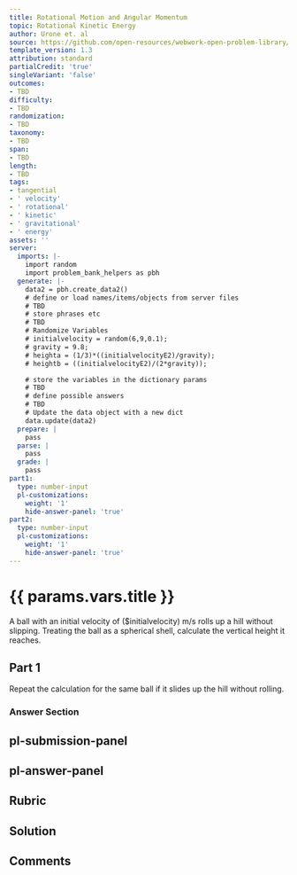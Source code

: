 ```yaml
---
title: Rotational Motion and Angular Momentum
topic: Rotational Kinetic Energy
author: Urone et. al
source: https://github.com/open-resources/webwork-open-problem-library/tree/master/Contrib/BrockPhysics/College_Physics_Urone/10.Rotational_Motion_and_Angular_Momentum/10-04.Rotational_Kinetic_Energy/NU_U17_10_04_008.pg
template_version: 1.3
attribution: standard
partialCredit: 'true'
singleVariant: 'false'
outcomes:
- TBD
difficulty:
- TBD
randomization:
- TBD
taxonomy:
- TBD
span:
- TBD
length:
- TBD
tags:
- tangential
- ' velocity'
- ' rotational'
- ' kinetic'
- ' gravitational'
- ' energy'
assets: ''
server:
  imports: |-
    import random
    import problem_bank_helpers as pbh
  generate: |-
    data2 = pbh.create_data2()
    # define or load names/items/objects from server files
    # TBD
    # store phrases etc
    # TBD
    # Randomize Variables
    # initialvelocity = random(6,9,0.1);
    # gravity = 9.8;
    # heighta = (1/3)*((initialvelocityE2)/gravity);
    # heightb = ((initialvelocityE2)/(2*gravity));

    # store the variables in the dictionary params
    # TBD
    # define possible answers
    # TBD
    # Update the data object with a new dict
    data.update(data2)
  prepare: |
    pass
  parse: |
    pass
  grade: |
    pass
part1:
  type: number-input
  pl-customizations:
    weight: '1'
    hide-answer-panel: 'true'
part2:
  type: number-input
  pl-customizations:
    weight: '1'
    hide-answer-panel: 'true'
---
```


# {{ params.vars.title }} 


A ball with an initial velocity of ($initialvelocity) m/s rolls up a hill without slipping. Treating the ball as a spherical shell, calculate the vertical height it reaches.

## Part 1 
Repeat the calculation for the same ball if it slides up the hill without rolling. 


 ### Answer Section


## pl-submission-panel 


## pl-answer-panel 


## Rubric 


## Solution 


## Comments 


